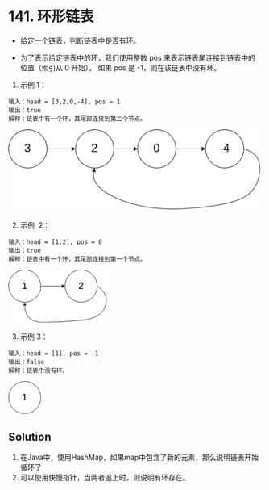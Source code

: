 # 141. 环形链表

- 给定一个链表，判断链表中是否有环。

- 为了表示给定链表中的环，我们使用整数 pos 来表示链表尾连接到链表中的位置（索引从 0 开始）。 如果 pos 是 -1，则在该链表中没有环。

1. 示例 1：

  ```shell
  输入：head = [3,2,0,-4], pos = 1
  输出：true
  解释：链表中有一个环，其尾部连接到第二个节点。
  ```
  ![pic1](./static/141-1.png)

2. 示例  2：

  ```shell
  输入：head = [1,2], pos = 0
  输出：true
  解释：链表中有一个环，其尾部连接到第一个节点。
  ```
  ![pic2](./static/141-2.png)

3. 示例 3：

  ```shell
  输入：head = [1], pos = -1
  输出：false
  解释：链表中没有环。
  ```
  ![pic3](./static/141-3.png)

## Solution

1. 在Java中，使用HashMap，如果map中包含了新的元素，那么说明链表开始循环了
2. 可以使用快慢指针，当两者追上时，则说明有环存在。
